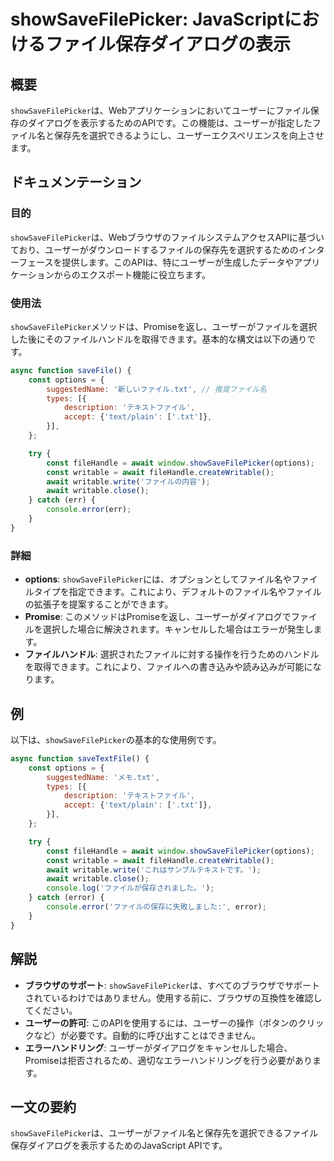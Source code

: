 <!--
Meta Description: # showSaveFilePicker: JavaScriptにおけるファイル保存ダイアログの表示 ## 概要 `showSaveFilePicker`は、Webアプリケーションにおいてユーザーにファイル保存のダイアログを表示するためのAPIです。この機能は、ユーザーが指定したファイル名と保存先を...
Meta Keywords: showsavefilepicker, await, const, writable, options
-->

# showSaveFilePicker: JavaScriptにおけるファイル保存ダイアログの表示

## 概要
`showSaveFilePicker`は、Webアプリケーションにおいてユーザーにファイル保存のダイアログを表示するためのAPIです。この機能は、ユーザーが指定したファイル名と保存先を選択できるようにし、ユーザーエクスペリエンスを向上させます。

## ドキュメンテーション
### 目的
`showSaveFilePicker`は、WebブラウザのファイルシステムアクセスAPIに基づいており、ユーザーがダウンロードするファイルの保存先を選択するためのインターフェースを提供します。このAPIは、特にユーザーが生成したデータやアプリケーションからのエクスポート機能に役立ちます。

### 使用法
`showSaveFilePicker`メソッドは、Promiseを返し、ユーザーがファイルを選択した後にそのファイルハンドルを取得できます。基本的な構文は以下の通りです。

```javascript
async function saveFile() {
    const options = {
        suggestedName: '新しいファイル.txt', // 推奨ファイル名
        types: [{
            description: 'テキストファイル',
            accept: {'text/plain': ['.txt']},
        }],
    };

    try {
        const fileHandle = await window.showSaveFilePicker(options);
        const writable = await fileHandle.createWritable();
        await writable.write('ファイルの内容');
        await writable.close();
    } catch (err) {
        console.error(err);
    }
}
```

### 詳細
- **options**: `showSaveFilePicker`には、オプションとしてファイル名やファイルタイプを指定できます。これにより、デフォルトのファイル名やファイルの拡張子を提案することができます。
- **Promise**: このメソッドはPromiseを返し、ユーザーがダイアログでファイルを選択した場合に解決されます。キャンセルした場合はエラーが発生します。
- **ファイルハンドル**: 選択されたファイルに対する操作を行うためのハンドルを取得できます。これにより、ファイルへの書き込みや読み込みが可能になります。

## 例
以下は、`showSaveFilePicker`の基本的な使用例です。

```javascript
async function saveTextFile() {
    const options = {
        suggestedName: 'メモ.txt',
        types: [{
            description: 'テキストファイル',
            accept: {'text/plain': ['.txt']},
        }],
    };

    try {
        const fileHandle = await window.showSaveFilePicker(options);
        const writable = await fileHandle.createWritable();
        await writable.write('これはサンプルテキストです。');
        await writable.close();
        console.log('ファイルが保存されました。');
    } catch (error) {
        console.error('ファイルの保存に失敗しました:', error);
    }
}
```

## 解説
- **ブラウザのサポート**: `showSaveFilePicker`は、すべてのブラウザでサポートされているわけではありません。使用する前に、ブラウザの互換性を確認してください。
- **ユーザーの許可**: このAPIを使用するには、ユーザーの操作（ボタンのクリックなど）が必要です。自動的に呼び出すことはできません。
- **エラーハンドリング**: ユーザーがダイアログをキャンセルした場合、Promiseは拒否されるため、適切なエラーハンドリングを行う必要があります。

## 一文の要約
`showSaveFilePicker`は、ユーザーがファイル名と保存先を選択できるファイル保存ダイアログを表示するためのJavaScript APIです。